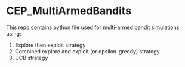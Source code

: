 # CEP_MultiArmedBandits
This repo contains python file used for multi-armed bandit simulations using:
1. Explore then exploit strategy
2. Combined explore and exploit (or epsilon-greedy) strategy
3. UCB strategy
